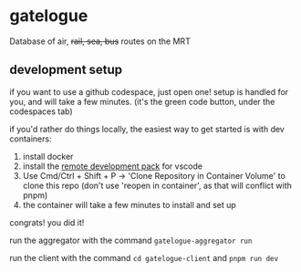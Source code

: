 # gatelogue
Database of air, ~~rail, sea, bus~~ routes on the MRT

## development setup
if you want to use a github codespace, just open one! setup is handled for you, and will take a few minutes. (it's the green code button, under the codespaces tab)

if you'd rather do things locally, the easiest way to get started is with dev containers:

1. install docker
2. install the [remote development pack](https://marketplace.visualstudio.com/items?itemName=ms-vscode-remote.vscode-remote-extensionpack) for vscode
3. Use Cmd/Ctrl + Shift + P -> 'Clone Repository in Container Volume' to clone this repo (don't use 'reopen in container', as that will conflict with pnpm)
4. the container will take a few minutes to install and set up

congrats! you did it!

run the aggregator with the command `gatelogue-aggregator run`

run the client with the command `cd gatelogue-client` and `pnpm run dev`
